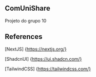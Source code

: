 ## ComUniShare

Projeto do grupo 10

## References

[NextJS] {https://nextjs.org/}

[ShadcnUI] {https://ui.shadcn.com/}

[TailwindCSS] {https://tailwindcss.com/}
